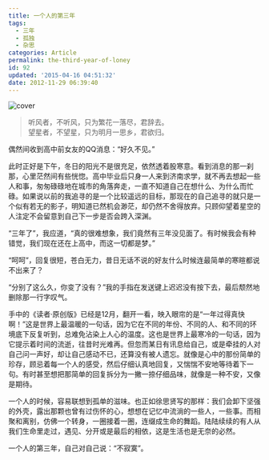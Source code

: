 ```yaml
---
title: 一个人的第三年
tags:
  - 三年
  - 孤独
  - 杂思
categories: Article
permalink: the-third-year-of-loney
id: 92
updated: '2015-04-16 04:51:32'
date: 2012-11-29 06:39:40
---
```


![cover](https://cat.yufan.me/cats/20130102143411.jpg)

>听风者，不听风，只为繁花一落尽，君辞去。  
>望星者，不望星，只为明月一思乡，君欲归。

<!--more-->

偶然间收到高中前女友的QQ消息：“好久不见。”

此时正好是下午，冬日的阳光不是很充足，依然透着股寒意。看到消息的那一刹那，心里茫然间有些恍惚。高中毕业后只身一人来到济南求学，就不再去想起一些人和事，匆匆碌碌地在城市的角落奔走，一直不知道自己在想什么、为什么而忙碌。如果说以前的我追寻的是一个比较遥远的目标，那现在的自己追寻的就只是一个似有若无的影子，明知道已然机会渺茫，却仍然不舍得放弃。只顾仰望着星空的人注定不会留意到自己下一步是否会跨入深渊。

“三年了”，我应道，“真的很难想象，我们竟然有三年没见面了。有时候我会有种错觉，我们现在还在上高中，而这一切都是梦。”

“呵呵”，回复很短，苍白无力，昔日无话不说的好友什么时候连最简单的寒暄都说不出来了？

“分别了这么久，你变了没有？”我的手指在发送键上迟迟没有按下去，最后颓然地删除那一行字叹气。

手中的《读者·原创版》已经是12月，翻开一看，映入眼帘的是“一年过得真快啊！”这是世界上最温暖的一句话，因为它在不同的年份、不同的人、和不同的环境底下反复听到，总难免沾染上人心的温度。这也是世界上最寒冷的一句话，因为它提示着时间的流逝，往昔时光难再。但忽而某日有讯息给自己，或是牵挂的人对自己问一声好，却让自己感动不已，还算没有被人遗忘。就像是心中的那份简单的珍存，顾忌着每一个人的感受，然后仔细认真地回复，又惴惴不安地等待着下一句。有时甚至想把那简单的回复拆分为一撇一捺仔细品味，就像是一种不安，又像是期待。

一个人的时候，容易联想到孤单的滋味。也正如徐思贤写的那样：我们会卸下坚强的外壳，露出那颗也曾有过伤怀的心，想想在记忆中流淌的一些人，一些事。而相聚和离别，仿佛一个转身，一圈接着一圈，连缀成生命的舞蹈。陆陆续续的有人从我们生命里走过，遇见、分开或是最后的相依，这是生活也是无奈的必然。

一个人的第三年，自己对自己说：“不寂寞”。
